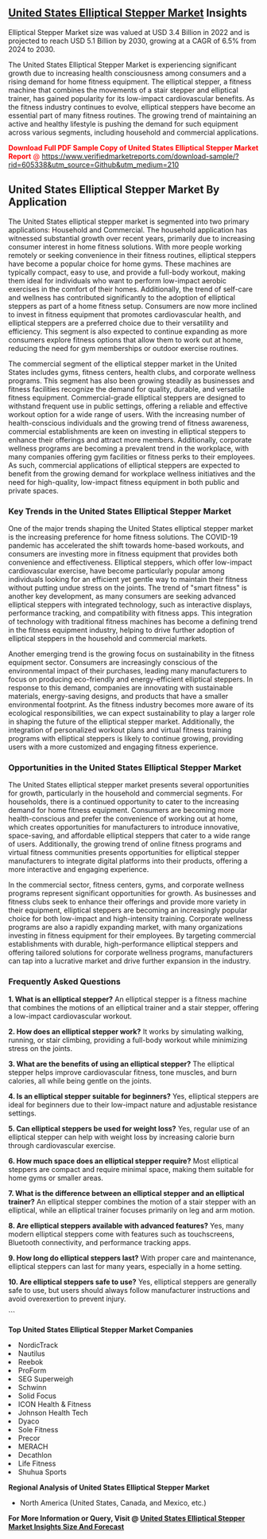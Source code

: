 <h2><a href="https://www.verifiedmarketreports.com/download-sample/?rid=605338&amp;utm_source=Github&amp;utm_medium=210" target="_blank">United States Elliptical Stepper Market</a> Insights</h2><p>Elliptical Stepper Market size was valued at USD 3.4 Billion in 2022 and is projected to reach USD 5.1 Billion by 2030, growing at a CAGR of 6.5% from 2024 to 2030.</p><p><p>The United States Elliptical Stepper Market is experiencing significant growth due to increasing health consciousness among consumers and a rising demand for home fitness equipment. The elliptical stepper, a fitness machine that combines the movements of a stair stepper and elliptical trainer, has gained popularity for its low-impact cardiovascular benefits. As the fitness industry continues to evolve, elliptical steppers have become an essential part of many fitness routines. The growing trend of maintaining an active and healthy lifestyle is pushing the demand for such equipment across various segments, including household and commercial applications.</p><p><p><span class=""><span style="color: #ff0000;"><strong>Download Full PDF Sample Copy of United States Elliptical Stepper Market Report</strong> @ </span><a href="https://www.verifiedmarketreports.com/download-sample/?rid=605338&amp;utm_source=Github&amp;utm_medium=210" target="_blank">https://www.verifiedmarketreports.com/download-sample/?rid=605338&amp;utm_source=Github&amp;utm_medium=210</a></span></p></p><h2>United States Elliptical Stepper Market By Application</h2><p>The United States elliptical stepper market is segmented into two primary applications: Household and Commercial. The household application has witnessed substantial growth over recent years, primarily due to increasing consumer interest in home fitness solutions. With more people working remotely or seeking convenience in their fitness routines, elliptical steppers have become a popular choice for home gyms. These machines are typically compact, easy to use, and provide a full-body workout, making them ideal for individuals who want to perform low-impact aerobic exercises in the comfort of their homes. Additionally, the trend of self-care and wellness has contributed significantly to the adoption of elliptical steppers as part of a home fitness setup. Consumers are now more inclined to invest in fitness equipment that promotes cardiovascular health, and elliptical steppers are a preferred choice due to their versatility and efficiency. This segment is also expected to continue expanding as more consumers explore fitness options that allow them to work out at home, reducing the need for gym memberships or outdoor exercise routines.</p><p>The commercial segment of the elliptical stepper market in the United States includes gyms, fitness centers, health clubs, and corporate wellness programs. This segment has also been growing steadily as businesses and fitness facilities recognize the demand for quality, durable, and versatile fitness equipment. Commercial-grade elliptical steppers are designed to withstand frequent use in public settings, offering a reliable and effective workout option for a wide range of users. With the increasing number of health-conscious individuals and the growing trend of fitness awareness, commercial establishments are keen on investing in elliptical steppers to enhance their offerings and attract more members. Additionally, corporate wellness programs are becoming a prevalent trend in the workplace, with many companies offering gym facilities or fitness perks to their employees. As such, commercial applications of elliptical steppers are expected to benefit from the growing demand for workplace wellness initiatives and the need for high-quality, low-impact fitness equipment in both public and private spaces.</p><h3>Key Trends in the United States Elliptical Stepper Market</h3><p>One of the major trends shaping the United States elliptical stepper market is the increasing preference for home fitness solutions. The COVID-19 pandemic has accelerated the shift towards home-based workouts, and consumers are investing more in fitness equipment that provides both convenience and effectiveness. Elliptical steppers, which offer low-impact cardiovascular exercise, have become particularly popular among individuals looking for an efficient yet gentle way to maintain their fitness without putting undue stress on the joints. The trend of "smart fitness" is another key development, as many consumers are seeking advanced elliptical steppers with integrated technology, such as interactive displays, performance tracking, and compatibility with fitness apps. This integration of technology with traditional fitness machines has become a defining trend in the fitness equipment industry, helping to drive further adoption of elliptical steppers in the household and commercial markets.</p><p>Another emerging trend is the growing focus on sustainability in the fitness equipment sector. Consumers are increasingly conscious of the environmental impact of their purchases, leading many manufacturers to focus on producing eco-friendly and energy-efficient elliptical steppers. In response to this demand, companies are innovating with sustainable materials, energy-saving designs, and products that have a smaller environmental footprint. As the fitness industry becomes more aware of its ecological responsibilities, we can expect sustainability to play a larger role in shaping the future of the elliptical stepper market. Additionally, the integration of personalized workout plans and virtual fitness training programs with elliptical steppers is likely to continue growing, providing users with a more customized and engaging fitness experience.</p><h3>Opportunities in the United States Elliptical Stepper Market</h3><p>The United States elliptical stepper market presents several opportunities for growth, particularly in the household and commercial segments. For households, there is a continued opportunity to cater to the increasing demand for home fitness equipment. Consumers are becoming more health-conscious and prefer the convenience of working out at home, which creates opportunities for manufacturers to introduce innovative, space-saving, and affordable elliptical steppers that cater to a wide range of users. Additionally, the growing trend of online fitness programs and virtual fitness communities presents opportunities for elliptical stepper manufacturers to integrate digital platforms into their products, offering a more interactive and engaging experience.</p><p>In the commercial sector, fitness centers, gyms, and corporate wellness programs represent significant opportunities for growth. As businesses and fitness clubs seek to enhance their offerings and provide more variety in their equipment, elliptical steppers are becoming an increasingly popular choice for both low-impact and high-intensity training. Corporate wellness programs are also a rapidly expanding market, with many organizations investing in fitness equipment for their employees. By targeting commercial establishments with durable, high-performance elliptical steppers and offering tailored solutions for corporate wellness programs, manufacturers can tap into a lucrative market and drive further expansion in the industry.</p><h3>Frequently Asked Questions</h3><p><strong>1. What is an elliptical stepper?</strong> An elliptical stepper is a fitness machine that combines the motions of an elliptical trainer and a stair stepper, offering a low-impact cardiovascular workout.</p><p><strong>2. How does an elliptical stepper work?</strong> It works by simulating walking, running, or stair climbing, providing a full-body workout while minimizing stress on the joints.</p><p><strong>3. What are the benefits of using an elliptical stepper?</strong> The elliptical stepper helps improve cardiovascular fitness, tone muscles, and burn calories, all while being gentle on the joints.</p><p><strong>4. Is an elliptical stepper suitable for beginners?</strong> Yes, elliptical steppers are ideal for beginners due to their low-impact nature and adjustable resistance settings.</p><p><strong>5. Can elliptical steppers be used for weight loss?</strong> Yes, regular use of an elliptical stepper can help with weight loss by increasing calorie burn through cardiovascular exercise.</p><p><strong>6. How much space does an elliptical stepper require?</strong> Most elliptical steppers are compact and require minimal space, making them suitable for home gyms or smaller areas.</p><p><strong>7. What is the difference between an elliptical stepper and an elliptical trainer?</strong> An elliptical stepper combines the motion of a stair stepper with an elliptical, while an elliptical trainer focuses primarily on leg and arm motion.</p><p><strong>8. Are elliptical steppers available with advanced features?</strong> Yes, many modern elliptical steppers come with features such as touchscreens, Bluetooth connectivity, and performance tracking apps.</p><p><strong>9. How long do elliptical steppers last?</strong> With proper care and maintenance, elliptical steppers can last for many years, especially in a home setting.</p><p><strong>10. Are elliptical steppers safe to use?</strong> Yes, elliptical steppers are generally safe to use, but users should always follow manufacturer instructions and avoid overexertion to prevent injury.</p>```</p><p><strong>Top United States Elliptical Stepper Market Companies</strong></p><div data-test-id=""><p><li>NordicTrack</li><li> Nautilus</li><li> Reebok</li><li> ProForm</li><li> SEG Superweigh</li><li> Schwinn</li><li> Solid Focus</li><li> ICON Health & Fitness</li><li> Johnson Health Tech</li><li> Dyaco</li><li> Sole Fitness</li><li> Precor</li><li> MERACH</li><li> Decathlon</li><li> Life Fitness</li><li> Shuhua Sports</li></p><div><strong>Regional Analysis of&nbsp;United States Elliptical Stepper Market</strong></div><ul><li dir="ltr"><p dir="ltr">North America&nbsp;(United States, Canada, and Mexico, etc.)</p></li></ul><p><strong>For More Information or Query, Visit @&nbsp;</strong><strong><a href="https://www.verifiedmarketreports.com/product/elliptical-stepper-market/?utm_source=Github&amp;utm_medium=210" target="_blank">United States Elliptical Stepper Market Insights Size And Forecast</a></strong></p></div>
